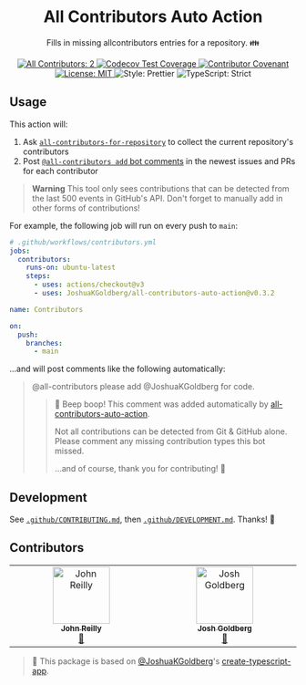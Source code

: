 <h1 align="center">All Contributors Auto Action</h1>

<p align="center">Fills in missing allcontributors entries for a repository. 👪</p>

<p align="center">
	<a href="#contributors" target="_blank">
<!-- prettier-ignore-start -->
<!-- ALL-CONTRIBUTORS-BADGE:START - Do not remove or modify this section -->
<img alt="All Contributors: 2" src="https://img.shields.io/badge/all_contributors-2-21bb42.svg" />
<!-- ALL-CONTRIBUTORS-BADGE:END -->
<!-- prettier-ignore-end -->
	</a>
	<a href="https://codecov.io/gh/JoshuaKGoldberg/all-contributors-auto-action" target="_blank">
		<img alt="Codecov Test Coverage" src="https://codecov.io/gh/JoshuaKGoldberg/all-contributors-auto-action/branch/main/graph/badge.svg"/>
	</a>
	<a href="https://github.com/JoshuaKGoldberg/all-contributors-auto-action/blob/main/.github/CODE_OF_CONDUCT.md" target="_blank">
		<img alt="Contributor Covenant" src="https://img.shields.io/badge/code_of_conduct-enforced-21bb42" />
	</a>
	<a href="https://github.com/JoshuaKGoldberg/all-contributors-auto-action/blob/main/LICENSE.md" target="_blank">
		<img alt="License: MIT" src="https://img.shields.io/github/license/JoshuaKGoldberg/all-contributors-auto-action?color=21bb42">
	</a>
	<img alt="Style: Prettier" src="https://img.shields.io/badge/style-prettier-21bb42.svg" />
	<img alt="TypeScript: Strict" src="https://img.shields.io/badge/typescript-strict-21bb42.svg" />
</p>

## Usage

This action will:

1. Ask [`all-contributors-for-repository`](https://github.com/JoshuaKGoldberg/all-contributors-for-repository) to collect the current repository's contributors
2. Post [`@all-contributors add` bot comments](https://allcontributors.org/docs/en/bot/usage) in the newest issues and PRs for each contributor

> **Warning**
> This tool only sees contributions that can be detected from the last 500 events in GitHub's API.
> Don't forget to manually add in other forms of contributions!

For example, the following job will run on every push to `main`:

```yml
# .github/workflows/contributors.yml
jobs:
  contributors:
    runs-on: ubuntu-latest
    steps:
      - uses: actions/checkout@v3
      - uses: JoshuaKGoldberg/all-contributors-auto-action@v0.3.2

name: Contributors

on:
  push:
    branches:
      - main
```

...and will post comments like the following automatically:

> @all-contributors please add @JoshuaKGoldberg for code.
>
> > 🤖 Beep boop! This comment was added automatically by [all-contributors-auto-action](https://github.com/marketplace/actions/all-contributors-auto-action).
> >
> > Not all contributions can be detected from Git & GitHub alone.
> > Please comment any missing contribution types this bot missed.
> >
> > ...and of course, thank you for contributing! 💙

## Development

See [`.github/CONTRIBUTING.md`](./.github/CONTRIBUTING.md), then [`.github/DEVELOPMENT.md`](./.github/DEVELOPMENT.md).
Thanks! 💖

## Contributors

<!-- spellchecker: disable -->
<!-- ALL-CONTRIBUTORS-LIST:START - Do not remove or modify this section -->
<!-- prettier-ignore-start -->
<!-- markdownlint-disable -->
<table>
  <tbody>
    <tr>
      <td align="center" valign="top" width="14.28%"><a href="https://johnnyreilly.com/"><img src="https://avatars.githubusercontent.com/u/1010525?v=4?s=100" width="100px;" alt="John Reilly"/><br /><sub><b>John Reilly</b></sub></a><br /><a href="#ideas-johnnyreilly" title="Ideas, Planning, & Feedback">🤔</a></td>
      <td align="center" valign="top" width="14.28%"><a href="http://www.joshuakgoldberg.com"><img src="https://avatars.githubusercontent.com/u/3335181?v=4?s=100" width="100px;" alt="Josh Goldberg"/><br /><sub><b>Josh Goldberg</b></sub></a><br /><a href="#tool-JoshuaKGoldberg" title="Tools">🔧</a></td>
    </tr>
  </tbody>
</table>

<!-- markdownlint-restore -->
<!-- prettier-ignore-end -->

<!-- ALL-CONTRIBUTORS-LIST:END -->
<!-- spellchecker: enable -->

<!-- You can remove this notice if you don't want it 🙂 no worries! -->

> 💙 This package is based on [@JoshuaKGoldberg](https://github.com/JoshuaKGoldberg)'s [create-typescript-app](https://github.com/JoshuaKGoldberg/create-typescript-app).
